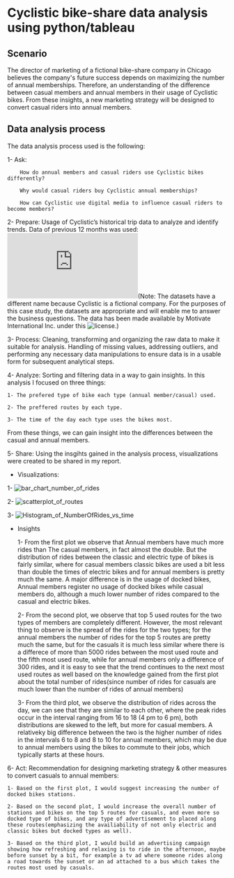 # Cyclistic bike-share data analysis using python/tableau

## Scenario

The director of marketing of a fictional bike-share company in Chicago believes the company's future success depends on maximizing the number of annual memberships. Therefore, an understanding of the difference between casual members and annual members in their usage of Cyclistic bikes. From these insights, a new marketing strategy will be designed to convert casual riders into annual members.

## Data analysis process

The data analysis process used is the following:

1- Ask: 

        How do annual members and casual riders use Cyclistic bikes differently?

        Why would casual riders buy Cyclistic annual memberships?

        How can Cyclistic use digital media to influence casual riders to become members?
        
2- Prepare: Usage of Cyclistic’s historical trip data to analyze and identify trends. Data of previous 12 months was used: ![Datasets_used](https://divvy-tripdata.s3.amazonaws.com/index.html)(Note: The datasets have a different name because Cyclistic
is a fictional company. For the purposes of this case study, the datasets are appropriate and
will enable me to answer the business questions. The data has been made available by
Motivate International Inc. under this ![license](https://divvybikes.com/data-license-agreement).)

3- Process: Cleaning, transforming and organizing the raw data to make it suitable for analysis. Handling of missing values, addressing outliers, and performing any necessary data manipulations to ensure data is in a usable form for subsequent analytical steps.

4- Analyze: Sorting and filtering data in a way to gain insights. In this analysis I focused on three things:

    1- The prefered type of bike each type (annual member/casual) used.

    2- The preffered routes by each type.

    3- The time of the day each type uses the bikes most.

From these things, we can gain insight into the differences between the casual and annual members.

5- Share: Using the insgihts gained in the analysis process, visualizations were created to be shared in my report.

* Visualizations:

1- ![bar_chart_number_of_rides](https://gitlab.com/computational1/my_portfolio/-/blob/main/Case%20study:%20How%20does%20a%20bike-share%20navigate%20speedy%20success/Images%20&%20Visualizations/Dashboard_1__1_.png)

2- ![scatterplot_of_routes](https://gitlab.com/computational1/my_portfolio/-/blob/main/Case%20study:%20How%20does%20a%20bike-share%20navigate%20speedy%20success/Images%20&%20Visualizations/Dashboard_1.png)

3- ![Histogram_of_NumberOfRides_vs_time](https://gitlab.com/computational1/my_portfolio/-/blob/main/Case%20study:%20How%20does%20a%20bike-share%20navigate%20speedy%20success/Images%20&%20Visualizations/Dashboard_1__2_.png)

* Insights

    1- From the first plot we observe that Annual members have much more rides than The casual members, in fact almost the double. But the distribution of rides between the classic and electric type of bikes is fairly similar, where for casual members classic bikes are used a bit less than double the times of electric bikes and for annual members is pretty much the same. A major difference is in the usage of docked bikes, Annual members register no usage of docked bikes while casual members do, although a much lower number of rides compared to the casual and electric bikes.

    2- From the second plot, we observe that top 5 used routes for the two types of members are completely different. However, the most relevant thing to observe is the spread of the rides for the two types; for the annual members the number of rides for the top 5 routes are pretty much the same, but for the casuals it is much less similar where there is a differece of more than 5000 rides between the most used route and the fifth most used route, while for annual members only a difference of 300 rides, and it is easy to see that the trend continues to the next most used routes as well based on the knowledge gained from the first plot about the total number of rides(since number of rides for casuals are much lower than the number of rides of annual members)

    3- From the third plot, we observe the distribution of rides across the day, we can see that they are similar to each other, where the peak rides occur in the interval ranging from 16 to 18 (4 pm to 6 pm), both distributions are skewed to the left, but more for casual members. A relativeky big difference between the two is the higher number of rides in the intervals 6 to 8 and 8 to 10 for annual members, which may be due to annual members using the bikes to commute to their jobs, which typically starts at these hours.

6- Act: Recommendation for designing marketing strategy & other measures to convert casuals to annual members:

    1- Based on the first plot, I would suggest increasing the number of docked bikes stations.

    2- Based on the second plot, I would increase the overall number of stations and bikes on the top 5 routes for casuals, and even more so docked type of bikes, and any type of advertisement to placed along these routes(emphasizing the availiability of not only electric and classic bikes but docked types as well).

    3- Based on the third plot, I would build an advertising campaign showing how refreshing and relaxing is to ride in the afternoon, maybe before sunset by a bit, for example a tv ad where someone rides along a road towards the sunset or an ad attached to a bus which takes the routes most used by casuals.